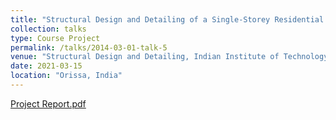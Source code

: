```yaml
---
title: "Structural Design and Detailing of a Single-Storey Residential Building"
collection: talks
type: Course Project
permalink: /talks/2014-03-01-talk-5
venue: "Structural Design and Detailing, Indian Institute of Technology (IIT), Bhubaneswar"
date: 2021-03-15
location: "Orissa, India"
---
```

<!-- [Click here](https://drive.google.com/file/d/1hScXPZFUAvCuparn_aRtVZ8QQcc1ILso/view?usp=share_link) -->

[Project Report.pdf](https://github.com/DevasmitDutta/DevasmitDutta.github.io/files/13797248/Project.Report.pdf)

